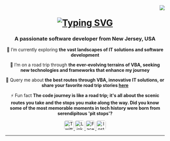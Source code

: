 <!-- Visitor Count -->
<img align="right" src="https://visitor-badge.laobi.icu/badge?page_id=Noson5434.Noson5434&left_color=red&right_color=green&left_text=My%20Page%20Visitors" />

<!-- Typing SVG -->
<h1 align="center">
   <a href="https://git.io/typing-svg">
      <img src="https://readme-typing-svg.herokuapp.com?font=Righteous&size=35&center=true&vCenter=true&width=500&height=70&duration=4000&lines=Hi+There+👋;+I'm+Noson+Rabinovich!;" alt="Typing SVG" />
   </a>
</h1>

<!-- Info -->
<h3 align="center">A passionate software developer from New Jersey, USA</h3>

<div align="center">

   🔭 I’m currently exploring **the vast landscapes of IT solutions and software development**

   🌱 I’m on a road trip through **the ever-evolving terrains of VBA, seeking new technologies and frameworks that enhance my journey**

   💬 Query me about **the best routes through VBA, innovative IT solutions, or share your favorite road trip stories [here](https://github.com/Noson5434/Noson5434/issues)**

   ⚡ Fun fact **The code journey is like a road trip; it's all about the scenic routes you take and the stops you make along the way. Did you know some of the most memorable moments in tech history were born from serendipitous 'pit stops'?**

</div>

<!-- Social Media Links -->
<div align="center">
   <a href="https://twitter.com/noson5434" target="_blank">
      <img src="https://raw.githubusercontent.com/rahuldkjain/github-profile-readme-generator/master/src/images/icons/Social/twitter.svg" alt="Twitter" height="30" width="30" style="border-radius: 5px;" />
   </a>
   <a href="https://linkedin.com/in/noson-rabinovich" target="_blank">
      <img src="https://raw.githubusercontent.com/rahuldkjain/github-profile-readme-generator/master/src/images/icons/Social/linked-in-alt.svg" alt="LinkedIn" height="30" width="30" style="border-radius: 5px;" />
   </a>
   <a href="https://fb.com/noson.rabinowitz" target="_blank">
      <img src="https://raw.githubusercontent.com/rahuldkjain/github-profile-readme-generator/master/src/images/icons/Social/facebook.svg" alt="Facebook" height="30" width="30" style="border-radius: 5px;" />
   </a>
   <a href="https://instagram.com/noson_rabinovich" target="_blank">
      <img src="https://raw.githubusercontent.com/rahuldkjain/github-profile-readme-generator/master/src/images/icons/Social/instagram.svg" alt="Instagram" height="30" width="30" style="border-radius: 5px;" />
   </a>
</div>


<hr />
